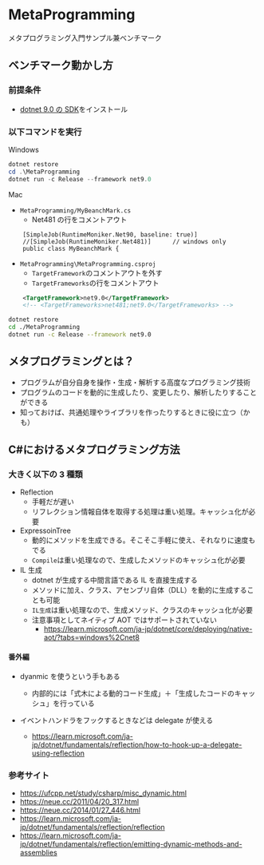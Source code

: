 # MetaProgramming

メタプログラミング入門サンプル兼ベンチマーク

## ベンチマーク動かし方

### 前提条件

-   [dotnet 9.0 の SDK](https://dotnet.microsoft.com/ja-jp/download/dotnet/9.0)をインストール

### 以下コマンドを実行

Windows

```powershell
dotnet restore
cd .\MetaProgramming
dotnet run -c Release --framework net9.0
```

Mac

-   `MetaProgramming/MyBeanchMark.cs`
    -   Net481 の行をコメントアウト

```Csharp
    [SimpleJob(RuntimeMoniker.Net90, baseline: true)]
    //[SimpleJob(RuntimeMoniker.Net481)]      // windows only
    public class MyBeanchMark {
```

-   `MetaProgramming\MetaProgramming.csproj`
    -   `TargetFramework`のコメントアウトを外す
    -   `TargetFrameworks`の行をコメントアウト

```xml
    <TargetFramework>net9.0</TargetFramework>
    <!-- <TargetFrameworks>net481;net9.0</TargetFrameworks> -->
```

```bash
dotnet restore
cd ./MetaProgramming
dotnet run -c Release --framework net9.0
```

## メタプログラミングとは？

-   プログラムが自分自身を操作・生成・解析する高度なプログラミング技術
-   プログラムのコードを動的に生成したり、変更したり、解析したりすることができる
-   知っておけば、共通処理やライブラリを作ったりするときに役に立つ（かも）

## C#におけるメタプログラミング方法

### 大きく以下の 3 種類

-   Reflection
    -   手軽だが遅い
    -   リフレクション情報自体を取得する処理は重い処理。キャッシュ化が必要
-   ExpressoinTree
    -   動的にメソッドを生成できる。そこそこ手軽に使え、それなりに速度もでる
    -   `Compile`は重い処理なので、生成したメソッドのキャッシュ化が必要
-   IL 生成
    -   dotnet が生成する中間言語である IL を直接生成する
    -   メソッドに加え、クラス、アセンブリ自体（DLL）を動的に生成することも可能
    -   `IL生成`は重い処理なので、生成メソッド、クラスのキャッシュ化が必要
    -   注意事項としてネイティブ AOT ではサポートされていない
        -   https://learn.microsoft.com/ja-jp/dotnet/core/deploying/native-aot/?tabs=windows%2Cnet8

#### 番外編

-   dyanmic を使うという手もある

    -   内部的には「式木による動的コード生成」＋「生成したコードのキャッシュ」を行っている

-   イベントハンドラをフックするときなどは delegate が使える
    -   https://learn.microsoft.com/ja-jp/dotnet/fundamentals/reflection/how-to-hook-up-a-delegate-using-reflection

### 参考サイト

-   https://ufcpp.net/study/csharp/misc_dynamic.html
-   https://neue.cc/2011/04/20_317.html
-   https://neue.cc/2014/01/27_446.html
-   https://learn.microsoft.com/ja-jp/dotnet/fundamentals/reflection/reflection
-   https://learn.microsoft.com/ja-jp/dotnet/fundamentals/reflection/emitting-dynamic-methods-and-assemblies
